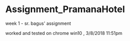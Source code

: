 # Assignment_PramanaHotel
week 1 - sr. bagus' assignment 

worked and tested on chrome win10 , 3/8/2018 11:51pm

